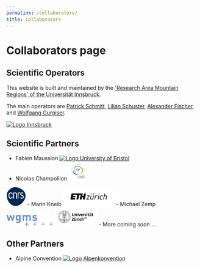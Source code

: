 ```yaml
---
permalink: /collaborators/
title: Collaborators
---
```

# Collaborators page

## Scientific Operators

<p>This website is built and maintained by the <a href="https://www.uibk.ac.at/en/alpinerraum/">'Research Area Mountain Regions' of the Universität Innsbruck</a>.</p>

<p>The main operators are <a href="https://www.uibk.ac.at/en/acinn/people/patrick-schmitt/">Patrick Schmitt</a>, <a href="https://lilianschuster.github.io/">Lilian Schuster</a>, <a href="https://github.com/afisc">Alexander Fischer</a>, and <a href="https://www.uibk.ac.at/en/acinn/people/wolfgang-gurgiser/">Wolfgang Gurgiser</a>.</p>

<a href="https://www.uibk.ac.at/en/"><img src="/assets/images/logos/logo_uibk.jpg" alt="Logo Innsbruck" style="width: auto; height: 80px;" /></a>

      
## Scientific Partners
- Fabien Maussion <a href="https://www.bristol.ac.uk/">
<img src="/assets/images/logos/logo_bristol.svg" alt="Logo University of Bristol" style="height: 50px; width: auto;" /></a>
- Nicolas Champollion <a href="https://www.ige-grenoble.fr/?lang=en">
<img src="/assets/images/logos/logoIGE_Color.png" alt="Logo Universite Grenoble Alpes" style="height: 50px; width: auto;" /></a>
<a href="https://www.cnrs.fr/en">
<img src="/assets/images/logos/LOGO_CNRS_BLEU.png" alt="Logo CNRS" style="height: 50px; width: auto;" /></a>
- Marin Kneib <a href="https://ethz.ch/en.html"> <img src="/assets/images/logos/logo_eth.png" alt="Logo ETH Zürich" style="height: 50px; width: auto;" /></a>
- Michael Zemp <a href="https://wgms.ch/"> <img src="/assets/images/logos/wgms-logo.png" alt="Logo WGMS" style="height: 30px; width: auto;" /></a>
<a href="https://www.uzh.ch/en.html"><img src="/assets/images/logos/Universität_Zürich_logo.png" alt="Logo Universität_Zürich" style="height: 50px; width: auto;" /></a>
- More coming soon ...




## Other Partners
- Alpine Convention <a href="https://www.alpconv.org/en/"><img src="/assets/images/logos/logo_alpenkonvention.png" alt="Logo Alpenkonvention" style="height: 50px; width: auto;" /></a>



